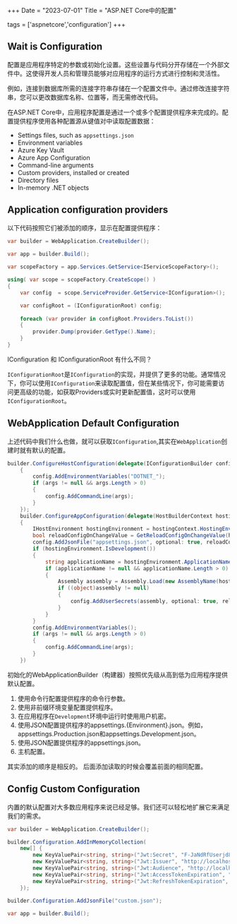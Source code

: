 +++
Date = "2023-07-01"
Title = "ASP.NET Core中的配置"

tags = ['aspnetcore','configuration']
+++

## Wait is Configuration

配置是应用程序特定的参数或初始化设置。这些设置与代码分开存储在一个外部文件中。这使得开发人员和管理员能够对应用程序的运行方式进行控制和灵活性。

例如，连接到数据库所需的连接字符串存储在一个配置文件中。通过修改连接字符串，您可以更改数据库名称、位置等，而无需修改代码。

在ASP.NET Core中，应用程序配置是通过一个或多个配置提供程序来完成的。配置提供程序使用各种配置源从键值对中读取配置数据：

- Settings files, such as `appsettings.json`
- Environment variables
- Azure Key Vault
- Azure App Configuration
- Command-line arguments
- Custom providers, installed or created
- Directory files
- In-memory .NET objects

## Application configuration providers

以下代码按照它们被添加的顺序，显示在配置提供程序：

```csharp
var builder = WebApplication.CreateBuilder();  
  
var app = builder.Build();

var scopeFactory = app.Services.GetService<IServiceScopeFactory>();

using( var scope = scopeFactory.CreateScope() )
{
	var config  = scope.ServiceProvider.GetService<IConfiguration>();

	var configRoot = (IConfigurationRoot) config;
	
	foreach (var provider in configRoot.Providers.ToList())
	{
		provider.Dump(provider.GetType().Name);
	}
}
```

IConfiguration 和  IConfigurationRoot 有什么不同？

`IConfigurationRoot`是`IConfiguration`的实现，并提供了更多的功能。通常情况下，你可以使用`IConfiguration`来读取配置值，但在某些情况下，你可能需要访问更高级的功能，如获取Providers或实时更新配置值，这时可以使用`IConfigurationRoot`。

## WebApplication Default Configuration

上述代码中我们什么也做，就可以获取`IConfiguration`,其实在`WebApplication`创建时就有默认的配置。

```csharp
builder.ConfigureHostConfiguration(delegate(IConfigurationBuilder config)
	{
		config.AddEnvironmentVariables("DOTNET_");
		if (args != null && args.Length > 0)
		{
			config.AddCommandLine(args);
		}
	});
	builder.ConfigureAppConfiguration(delegate(HostBuilderContext hostingContext, IConfigurationBuilder config)
	{
		IHostEnvironment hostingEnvironment = hostingContext.HostingEnvironment;
		bool reloadConfigOnChangeValue = GetReloadConfigOnChangeValue(hostingContext);
		config.AddJsonFile("appsettings.json", optional: true, reloadConfigOnChangeValue).AddJsonFile("appsettings." + hostingEnvironment.EnvironmentName + ".json", optional: true, reloadConfigOnChangeValue);
		if (hostingEnvironment.IsDevelopment())
		{
			string applicationName = hostingEnvironment.ApplicationName;
			if (applicationName != null && applicationName.Length > 0)
			{
				Assembly assembly = Assembly.Load(new AssemblyName(hostingEnvironment.ApplicationName));
				if ((object)assembly != null)
				{
					config.AddUserSecrets(assembly, optional: true, reloadConfigOnChangeValue);
				}
			}
		}
		config.AddEnvironmentVariables();
		if (args != null && args.Length > 0)
		{
			config.AddCommandLine(args);
		}
	})
```

初始化的WebApplicationBuilder（构建器）按照优先级从高到低为应用程序提供默认配置。

1. 使用命令行配置提供程序的命令行参数。
2. 使用非前缀环境变量配置提供程序。
3. 在应用程序在`Development`环境中运行时使用用户机密。
4. 使用JSON配置提供程序的appsettings.{Environment}.json。例如，appsettings.Production.json和appsettings.Development.json。
5. 使用JSON配置提供程序的appsettings.json。
6. 主机配置。

其实添加的顺序是相反的。 后面添加读取的时候会覆盖前面的相同配置。

## Config Custom Configuration

内置的默认配置对大多数应用程序来说已经足够。我们还可以轻松地扩展它来满足我们的需求。

```csharp 
var builder = WebApplication.CreateBuilder();

builder.Configuration.AddInMemoryCollection(
	new[] {
		new KeyValuePair<string, string>("Jwt:Secret", "F-JaNdRfUserjd89#5*6Xn2r5usErw8x/A?D(G+KbPeShV"),
		new KeyValuePair<string, string>("Jwt:Issuer", "http://localhost:5000/"),
		new KeyValuePair<string, string>("Jwt:Audience", "http://localhost:5000/"),
		new KeyValuePair<string, string>("Jwt:AccessTokenExpiration", "5"),
		new KeyValuePair<string, string>("Jwt:RefreshTokenExpiration", "10"),
	});
	
builder.Configuration.AddJsonFile("custom.json");

var app = builder.Build();
```